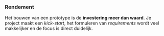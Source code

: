 ### Rendement

Het bouwen van een prototype is de **investering meer dan waard**. Je project maakt een *kick-start*, het formuleren van *requirements* wordt veel makkelijker en de focus is direct duidelijk.
